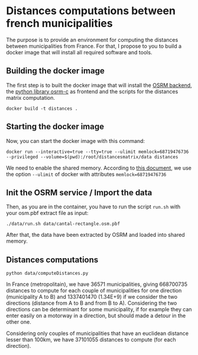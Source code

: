 # Distances computations between french municipalities
 
The purpose is to provide an environment for computing the distances between municipalities from France.
For that, I propose to you to build a docker image that will install all required software and tools.
 
## Building the docker image

The first step is to built the docker image that will install the [OSRM backend](https://github.com/Project-OSRM/osrm-backend), the [python library osrm-c](https://github.com/tdihp/osrm-c) as frontend and the scripts for the distances matrix computation.

    docker build -t distances .

## Starting the docker image

Now, you can start the docker image with this command:

    docker run --interactive=true --tty=true --ulimit memlock=68719476736 --privileged --volume=$(pwd):/root/distancesmatrix/data distances

We need to enable the shared memory.
According to [this document](https://github.com/Project-OSRM/osrm-backend/wiki/Configuring-and-using-Shared-Memory), we use the option `--ulimit` of docker with attributes `memlock=68719476736`

## Init the OSRM service / Import the data

Then, as you are in the container, you have to run the script `run.sh` with your osm.pbf extract file as input:

    ./data/run.sh data/cantal-rectangle.osm.pbf 
After that, the data have been extracted by OSRM and loaded into shared memory.

## Distances computations

    python data/computeDistances.py

In France (metropolitain), we have 36571 municipalities, giving 668700735 distances to compute for each couple of municipalities for one direction (municipality A to B) and 1337401470 (1.34E+9) if we consider the two directions (distance from A to B and from B to A).
Considering the two directions can be determinant for some municipality, if for example they can enter easily on a motorway in a direction, but should made a detour in the other one.

Considering only couples of municipalities that have an euclidean distance lesser than 100km, we have 37101055 distances to compute (for each direction).
